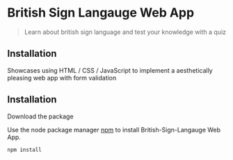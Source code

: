 # British Sign Langauge Web App

> Learn about british sign language and test your knowledge with a quiz



## Installation

Showcases using HTML / CSS / JavaScript to implement a aesthetically pleasing web app with form validation


## Installation

Download the package

Use the node package manager [npm](https://docs.npmjs.com/cli/install#:~:text=npm%20install%20(in%20package%20directory,directory)%20as%20a%20global%20package.) to install British-Sign-Langauge Web App.

```bash
npm install
```
